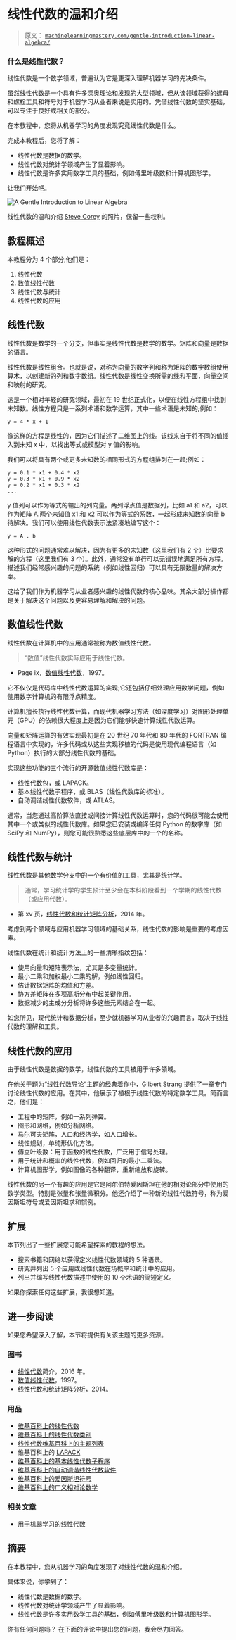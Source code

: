 # 线性代数的温和介绍

> 原文： [`machinelearningmastery.com/gentle-introduction-linear-algebra/`](https://machinelearningmastery.com/gentle-introduction-linear-algebra/)

### 什么是线性代数？

线性代数是一个数学领域，普遍认为它是更深入理解机器学习的先决条件。

虽然线性代数是一个具有许多深奥理论和发现的大型领域，但从该领域获得的螺母和螺栓工具和符号对于机器学习从业者来说是实用的。凭借线性代数的坚实基础，可以专注于良好或相关的部分。

在本教程中，您将从机器学习的角度发现究竟线性代数是什么。

完成本教程后，您将了解：

*   线性代数是数据的数学。
*   线性代数对统计学领域产生了显着影响。
*   线性代数是许多实用数学工具的基础，例如傅里叶级数和计算机图形学。

让我们开始吧。

![A Gentle Introduction to Linear Algebra](img/a3d40bba50bf998fdd0ac5f7625becad.jpg)

线性代数的温和介绍
[Steve Corey](https://www.flickr.com/photos/stevecorey/13939447959/) 的照片，保留一些权利。

## 教程概述

本教程分为 4 个部分;他们是：

1.  线性代数
2.  数值线性代数
3.  线性代数与统计
4.  线性代数的应用

## 线性代数

线性代数是数学的一个分支，但事实是线性代数是数学的数学。矩阵和向量是数据的语言。

线性代数是线性组合。也就是说，对称为向量的数字列和称为矩阵的数字数组使用算术，以创建新的列和数字数组。线性代数是线性变换所需的线和平面，向量空间和映射的研究。

这是一个相对年轻的研究领域，最初在 19 世纪正式化，以便在线性方程组中找到未知数。线性方程只是一系列术语和数学运算，其中一些术语是未知的;例如：

```
y = 4 * x + 1
```

像这样的方程是线性的，因为它们描述了二维图上的线。该线来自于将不同的值插入到未知 x 中，以找出等式或模型对 y 值的影响。

我们可以将具有两个或更多未知数的相同形式的方程组排列在一起;例如：

```
y = 0.1 * x1 + 0.4 * x2
y = 0.3 * x1 + 0.9 * x2
y = 0.2 * x1 + 0.3 * x2
...
```

y 值列可以作为等式的输出的列向量。两列浮点值是数据列，比如 a1 和 a2，可以作为矩阵 A.两个未知值 x1 和 x2 可以作为等式的系数，一起形成未知数的向量 b 待解决。我们可以使用线性代数表示法紧凑地编写这个：

```
y = A . b
```

这种形式的问题通常难以解决，因为有更多的未知数（这里我们有 2 个）比要求解的方程（这里我们有 3 个）。此外，通常没有单行可以无错误地满足所有方程。描述我们经常感兴趣的问题的系统（例如线性回归）可以具有无限数量的解决方案。

这给了我们作为机器学习从业者感兴趣的线性代数的核心品味。其余大部分操作都是关于解决这个问题以及更容易理解和解决的问题。

## 数值线性代数

线性代数在计算机中的应用通常被称为数值线性代数。

> “数值”线性代数实际应用于线性代数。

- Page ix，[数值线性代数](http://amzn.to/2kjEF4S)，1997。

它不仅仅是代码库中线性代数运算的实现;它还包括仔细处理应用数学问题，例如使用数字计算机的有限浮点精度。

计算机擅长执行线性代数计算，而现代机器学习方法（如深度学习）对图形处理单元（GPU）的依赖很大程度上是因为它们能够快速计算线性代数运算。

向量和矩阵运算的有效实现最初是在 20 世纪 70 年代和 80 年代的 FORTRAN 编程语言中实现的，许多代码或从这些实现移植的代码是使用现代编程语言（如 Python）执行的大部分线性代数的基础。

实现这些功能的三个流行的开源数值线性代数库是：

*   线性代数包，或 LAPACK。
*   基本线性代数子程序，或 BLAS（线性代数库的标准）。
*   自动调谐线性代数软件，或 ATLAS。

通常，当您通过高阶算法直接或间接计算线性代数运算时，您的代码很可能会使用其中一个或类似的线性代数库。如果您已安装或编译任何 Python 的数字库（如 SciPy 和 NumPy），则您可能很熟悉这些底层库中的一个的名称。

## 线性代数与统计

线性代数是其他数学分支中的一个有价值的工具，尤其是统计学。

> 通常，学习统计学的学生预计至少会在本科阶段看到一个学期的线性代数（或应用代数）。

- 第 xv 页，[线性代数和统计矩阵分析](http://amzn.to/2A9ceNv)，2014 年。

考虑到两个领域与应用机器学习领域的基础关系，线性代数的影响是重要的考虑因素。

线性代数在统计和统计方法上的一些清晰指纹包括：

*   使用向量和矩阵表示法，尤其是多变量统计。
*   最小二乘和加权最小二乘的解，例如线性回归。
*   估计数据矩阵的均值和方差。
*   协方差矩阵在多项高斯分布中起关键作用。
*   数据减少的主成分分析将许多这些元素结合在一起。

如您所见，现代统计和数据分析，至少就机器学习从业者的兴趣而言，取决于线性代数的理解和工具。

## 线性代数的应用

由于线性代数是数据的数学，线性代数的工具被用于许多领域。

在他关于题为“[线性代数导论](http://amzn.to/2j2J0g4)”主题的经典着作中，Gilbert Strang 提供了一章专门讨论线性代数的应用。在其中，他展示了植根于线性代数的特定数学工具。简而言之，他们是：

*   工程中的矩阵，例如一系列弹簧。
*   图形和网络，例如分析网络。
*   马尔可夫矩阵，人口和经济学，如人口增长。
*   线性规划，单纯形优化方法。
*   傅立叶级数：用于函数的线性代数，广泛用于信号处理。
*   用于统计和概率的线性代数，例如回归的最小二乘法。
*   计算机图形学，例如图像的各种翻译，重新缩放和旋转。

线性代数的另一个有趣的应用是它是阿尔伯特爱因斯坦在他的相对论部分中使用的数学类型。特别是张量和张量微积分。他还介绍了一种新的线性代数符号，称为爱因斯坦符号或爱因斯坦求和惯例。

## 扩展

本节列出了一些扩展您可能希望探索的教程的想法。

*   搜索书籍和网络以获得定义线性代数领域的 5 种语录。
*   研究并列出 5 个应用或线性代数在场概率和统计中的应用。
*   列出并编写线性代数描述中使用的 10 个术语的简短定义。

如果你探索任何这些扩展，我很想知道。

## 进一步阅读

如果您希望深入了解，本节将提供有关该主题的更多资源。

### 图书

*   [线性代数](http://amzn.to/2j2J0g4)简介，2016 年。
*   [数值线性代数](http://amzn.to/2kjEF4S)，1997。
*   [线性代数和统计矩阵分析](http://amzn.to/2A9ceNv)，2014。

### 用品

*   [维基百科上的线性代数](https://en.wikipedia.org/wiki/Linear_algebra)
*   [维基百科上的线性代数类别](https://en.wikipedia.org/wiki/Category:Linear_algebra)
*   [线性代数维基百科上的主题列表](https://en.wikipedia.org/wiki/List_of_linear_algebra_topics)
*   维基百科上的 [LAPACK](https://en.wikipedia.org/wiki/LAPACK)
*   [维基百科上的基本线性代数子程序](https://en.wikipedia.org/wiki/Basic_Linear_Algebra_Subprograms)
*   [维基百科上的自动调谐线性代数软件](https://en.wikipedia.org/wiki/Automatically_Tuned_Linear_Algebra_Software)
*   [维基百科上的爱因斯坦符号](https://en.wikipedia.org/wiki/Einstein_notation)
*   [维基百科上的广义相对论数学](https://en.wikipedia.org/wiki/Mathematics_of_general_relativity)

### 相关文章

*   [用于机器学习的线性代数](https://machinelearningmastery.com/linear-algebra-machine-learning/)

## 摘要

在本教程中，您从机器学习的角度发现了对线性代数的温和介绍。

具体来说，你学到了：

*   线性代数是数据的数学。
*   线性代数对统计学领域产生了显着影响。
*   线性代数是许多实用数学工具的基础，例如傅里叶级数和计算机图形学。

你有任何问题吗？
在下面的评论中提出您的问题，我会尽力回答。